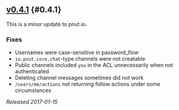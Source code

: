 ## [v0.4.1](https://pnut.io/docs/changes/0.4.1) {#0.4.1}

This is a minor update to pnut.io.

### Fixes

* Usernames were case-sensitive in password_flow
* `io.pnut.core.chat`-type channels were not creatable
* Public channels included `you` in the ACL unnecessarily when not authenticated
* Deleting channel messages sometimes did not work
* `/users/me/actions` not returning follow actions under some circumstances

*Released 2017-01-15*